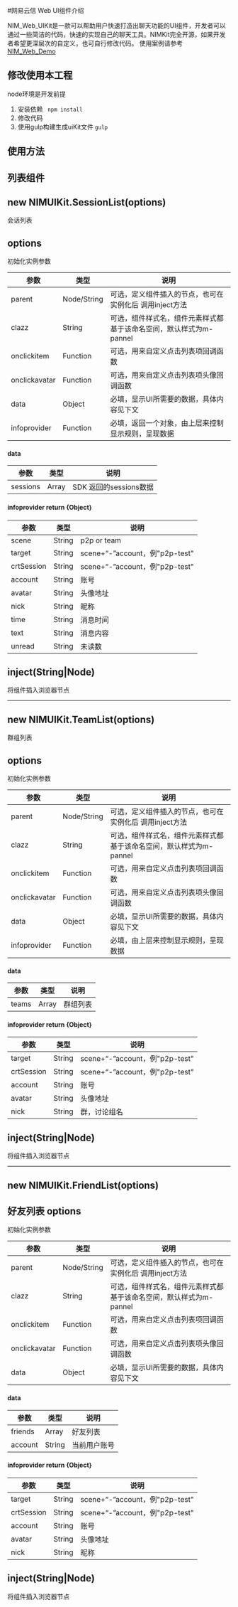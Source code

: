 #网易云信 Web UI组件介绍

NIM_Web_UIKit是一款可以帮助用户快速打造出聊天功能的UI组件，开发者可以通过一些简洁的代码，快速的实现自己的聊天工具。NIMKit完全开源，如果开发者希望更深层次的自定义，也可自行修改代码。
使用案例请参考[NIM_Web_Demo](https://github.com/netease-im/NIM_Web_Demo)

修改使用本工程
----
node环境是开发前提

1. 安装依赖   ` npm install`
2.	修改代码
3.	使用gulp构建生成uiKit文件 `gulp`


使用方法
-------
列表组件
----
new NIMUIKit.SessionList(options)
---
会话列表

options
---
初始化实例参数

| 参数 | 类型 | 说明 | 
| --- | --- | --- |
| parent | Node/String| 可选，定义组件插入的节点，也可在实例化后 调用inject方法
| clazz| String |可选，组件样式名，组件元素样式都基于该命名空间，默认样式为m-pannel|
| onclickitem | Function |可选，用来自定义点击列表项回调函数|
| onclickavatar | Function |可选，用来自定义点击列表项头像回调函数|
| data | Object | 必填，显示UI所需要的数据，具体内容见下文|
| infoprovider | Function | 必填，返回一个对象，由上层来控制显示规则，呈现数据|

#### data
| 参数 | 类型 | 说明 | 
| --- | --- | --- |
| sessions | Array| SDK 返回的sessions数据|

#### infoprovider return {Object｝
| 参数 | 类型 | 说明 | 
| --- | --- | --- |
| scene | String| p2p or team|
| target | String|scene+“-”account，例"p2p-test"|
| crtSession | String|scene+“-”account，例"p2p-test"|
| account| String| 账号|
| avatar | String| 头像地址|
| nick | String| 昵称|
| time | String| 消息时间|
| text | String| 消息内容|
| unread | String| 未读数|




inject(String|Node)
---
将组件插入浏览器节点


----------


new NIMUIKit.TeamList(options)
---
群组列表

options
---
初始化实例参数

| 参数 | 类型 | 说明 | 
| --- | --- | --- |
| parent | Node/String| 可选，定义组件插入的节点，也可在实例化后 调用inject方法
| clazz| String |可选，组件样式名，组件元素样式都基于该命名空间，默认样式为m-pannel|
| onclickitem | Function |可选，用来自定义点击列表项回调函数|
| onclickavatar | Function |可选，用来自定义点击列表项头像回调函数|
| data | Object | 必填，显示UI所需要的数据，具体内容见下文|
| infoprovider | Function | 必填，由上层来控制显示规则，呈现数据|

#### data
| 参数 | 类型 | 说明 | 
| --- | --- | --- |
| teams | Array| 群组列表|

#### infoprovider return {Object｝
| 参数 | 类型 | 说明 | 
| --- | --- | --- |
| target | String|scene+“-”account，例"p2p-test"|
| crtSession | String|scene+“-”account，例"p2p-test"|
| account| String| 账号|
| avatar | String| 头像地址|
| nick | String| 群，讨论组名|


inject(String|Node)
---
将组件插入浏览器节点


----------


new NIMUIKit.FriendList(options)
---
好友列表
options
---
初始化实例参数

| 参数 | 类型 | 说明 | 
| --- | --- | --- |
| parent | Node/String| 可选，定义组件插入的节点，也可在实例化后 调用inject方法
| clazz| String |可选，组件样式名，组件元素样式都基于该命名空间，默认样式为m-pannel|
| onclickitem | Function |可选，用来自定义点击列表项回调函数|
| onclickavatar | Function |可选，用来自定义点击列表项头像回调函数|
| data | Object | 必填，显示UI所需要的数据，具体内容见下文|

#### data
| 参数 | 类型 | 说明 | 
| --- | --- | --- |
| friends | Array| 好友列表|
| account|String | 当前用户账号|

#### infoprovider return {Object｝
| 参数 | 类型 | 说明 | 
| --- | --- | --- |
| target | String|scene+“-”account，例"p2p-test"|
| crtSession | String|scene+“-”account，例"p2p-test"|
| account| String| 账号|
| avatar | String| 头像地址|
| nick | String| 昵称|

inject(String|Node)
---
将组件插入浏览器节点


